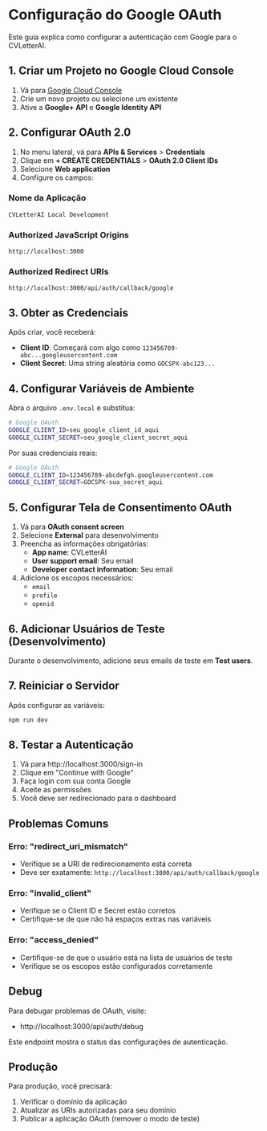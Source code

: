 # Configuração do Google OAuth

Este guia explica como configurar a autenticação com Google para o CVLetterAI.

## 1. Criar um Projeto no Google Cloud Console

1. Vá para [Google Cloud Console](https://console.cloud.google.com/)
2. Crie um novo projeto ou selecione um existente
3. Ative a **Google+ API** e **Google Identity API**

## 2. Configurar OAuth 2.0

1. No menu lateral, vá para **APIs & Services** > **Credentials**
2. Clique em **+ CREATE CREDENTIALS** > **OAuth 2.0 Client IDs**
3. Selecione **Web application**
4. Configure os campos:

### Nome da Aplicação
```
CVLetterAI Local Development
```

### Authorized JavaScript Origins
```
http://localhost:3000
```

### Authorized Redirect URIs
```
http://localhost:3000/api/auth/callback/google
```

## 3. Obter as Credenciais

Após criar, você receberá:
- **Client ID**: Começará com algo como `123456789-abc...googleusercontent.com`
- **Client Secret**: Uma string aleatória como `GOCSPX-abc123...`

## 4. Configurar Variáveis de Ambiente

Abra o arquivo `.env.local` e substitua:

```bash
# Google OAuth
GOOGLE_CLIENT_ID=seu_google_client_id_aqui
GOOGLE_CLIENT_SECRET=seu_google_client_secret_aqui
```

Por suas credenciais reais:

```bash
# Google OAuth
GOOGLE_CLIENT_ID=123456789-abcdefgh.googleusercontent.com
GOOGLE_CLIENT_SECRET=GOCSPX-sua_secret_aqui
```

## 5. Configurar Tela de Consentimento OAuth

1. Vá para **OAuth consent screen**
2. Selecione **External** para desenvolvimento
3. Preencha as informações obrigatórias:
   - **App name**: CVLetterAI
   - **User support email**: Seu email
   - **Developer contact information**: Seu email
4. Adicione os escopos necessários:
   - `email`
   - `profile`
   - `openid`

## 6. Adicionar Usuários de Teste (Desenvolvimento)

Durante o desenvolvimento, adicione seus emails de teste em **Test users**.

## 7. Reiniciar o Servidor

Após configurar as variáveis:

```bash
npm run dev
```

## 8. Testar a Autenticação

1. Vá para http://localhost:3000/sign-in
2. Clique em "Continue with Google"
3. Faça login com sua conta Google
4. Aceite as permissões
5. Você deve ser redirecionado para o dashboard

## Problemas Comuns

### Erro: "redirect_uri_mismatch"
- Verifique se a URI de redirecionamento está correta
- Deve ser exatamente: `http://localhost:3000/api/auth/callback/google`

### Erro: "invalid_client"
- Verifique se o Client ID e Secret estão corretos
- Certifique-se de que não há espaços extras nas variáveis

### Erro: "access_denied"
- Certifique-se de que o usuário está na lista de usuários de teste
- Verifique se os escopos estão configurados corretamente

## Debug

Para debugar problemas de OAuth, visite:
- http://localhost:3000/api/auth/debug

Este endpoint mostra o status das configurações de autenticação.

## Produção

Para produção, você precisará:
1. Verificar o domínio da aplicação
2. Atualizar as URIs autorizadas para seu domínio
3. Publicar a aplicação OAuth (remover o modo de teste)